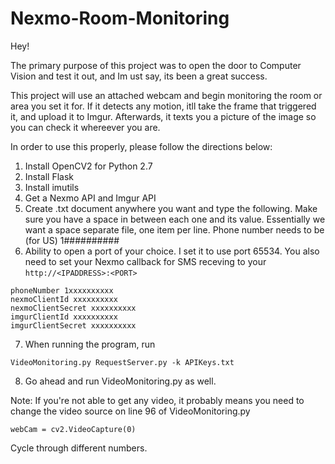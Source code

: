 # Nexmo-Room-Monitoring

Hey!

The primary purpose of this project was to open the door to Computer Vision and test it out, and Im ust say, its been a great success.

This project will use an attached webcam and begin monitoring the room or area you set it for. If it detects any motion, itll take the frame that triggered it, and upload it to Imgur. Afterwards, it texts you a picture of the image so you can check it whereever you are.

In order to use this properly, please follow the directions below:

1. Install OpenCV2 for Python 2.7
2. Install Flask
3. Install imutils
4. Get a Nexmo API and Imgur API
5. Create .txt document anywhere you want and type the following. Make sure you have a space in between each one and its value. Essentially we want a space separate file, one item per line. Phone number needs to be (for US) 1##########
6. Ability to open a port of your choice. I set it to use port 65534. You also need to set your Nexmo callback for SMS receving to your `http://<IPADDRESS>:<PORT>`
```
phoneNumber 1xxxxxxxxxx
nexmoClientId xxxxxxxxxx
nexmoClientSecret xxxxxxxxxx
imgurClientId xxxxxxxxxx
imgurClientSecret xxxxxxxxxx
```
7. When running the program, run 
```
VideoMonitoring.py RequestServer.py -k APIKeys.txt
```
8. Go ahead and run VideoMonitoring.py as well.

Note: If you're not able to get any video, it probably means you need to change the video source on line 96 of VideoMonitoring.py

    webCam = cv2.VideoCapture(0)

Cycle through different numbers.
